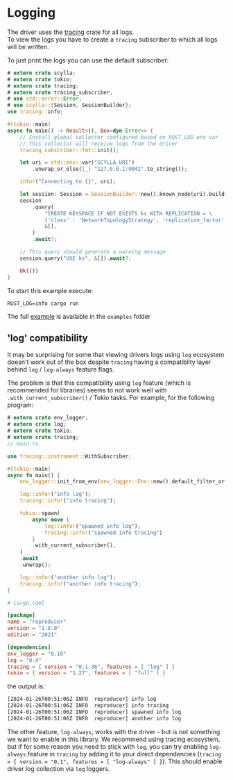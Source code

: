 # Logging

The driver uses the [tracing](https://github.com/tokio-rs/tracing) crate for all logs.\
To view the logs you have to create a `tracing` subscriber to which all logs will be written.

To just print the logs you can use the default subscriber:
```rust
# extern crate scylla;
# extern crate tokio;
# extern crate tracing;
# extern crate tracing_subscriber;
# use std::error::Error;
# use scylla::{Session, SessionBuilder};
use tracing::info;

#[tokio::main]
async fn main() -> Result<(), Box<dyn Error>> {
    // Install global collector configured based on RUST_LOG env var
    // This collector will receive logs from the driver
    tracing_subscriber::fmt::init();

    let uri = std::env::var("SCYLLA_URI")
        .unwrap_or_else(|_| "127.0.0.1:9042".to_string());

    info!("Connecting to {}", uri);

    let session: Session = SessionBuilder::new().known_node(uri).build().await?;
    session
        .query(
            "CREATE KEYSPACE IF NOT EXISTS ks WITH REPLICATION = \
            {'class' : 'NetworkTopologyStrategy', 'replication_factor' : 1}",
            &[],
        )
        .await?;

    // This query should generate a warning message
    session.query("USE ks", &[]).await?;

    Ok(())
}
```

To start this example execute:
```shell
RUST_LOG=info cargo run
```

The full [example](https://github.com/scylladb/scylla-rust-driver/tree/main/examples/logging.rs) is available in the `examples` folder

## 'log' compatibility

It may be surprising for some that viewing drivers logs using `log` ecosystem doesn't work out of the box despite `tracing` having a compatiblity layer
behind `log` / `log-always` feature flags. 

The problem is that this compatibility using `log` feature (which is recommended for libraries) seems to not work well with `.with_current_subscriber()` / Tokio tasks.
For example, for the following program:
```rust
# extern crate env_logger;
# extern crate log;
# extern crate tokio;
# extern crate tracing;
// main.rs

use tracing::instrument::WithSubscriber;

#[tokio::main]
async fn main() {
    env_logger::init_from_env(env_logger::Env::new().default_filter_or("info"));

    log::info!("info log");
    tracing::info!("info tracing");

    tokio::spawn(
        async move {
            log::info!("spawned info log");
            tracing::info!("spawned info tracing")
        }
        .with_current_subscriber(),
    )
    .await
    .unwrap();

    log::info!("another info log");
    tracing::info!("another info tracing");
}

```

```toml
# Cargo.toml

[package]
name = "reproducer"
version = "1.0.0"
edition = "2021"

[dependencies]
env_logger = "0.10"
log = "0.4"
tracing = { version = "0.1.36", features = [ "log" ] }
tokio = { version = "1.27", features = [ "full" ] }
```

the output is:
```bash
[2024-01-26T00:51:06Z INFO  reproducer] info log
[2024-01-26T00:51:06Z INFO  reproducer] info tracing
[2024-01-26T00:51:06Z INFO  reproducer] spawned info log
[2024-01-26T00:51:06Z INFO  reproducer] another info log
```

The other feature, `log-always`, works with the driver - but is not something we want to enable in this library.
We recommend using tracing ecosystem, but if for some reason you need to stick with `log`, you can try
enabling `log-always` feature in `tracing` by adding it to your direct dependencies (`tracing = { version = "0.1", features = [ "log-always" ] }`).
This should enable driver log collection via `log` loggers.
